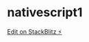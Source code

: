 # nativescript1

[Edit on StackBlitz ⚡️](https://stackblitz.com/edit/nativescript-stackblitz-templates-vypt7o)